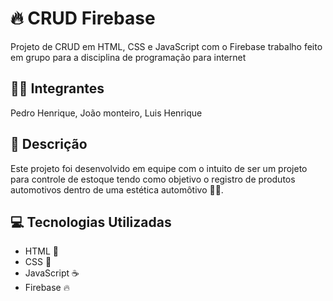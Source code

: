 # 🔥 CRUD Firebase

Projeto de CRUD em HTML, CSS e JavaScript com o Firebase trabalho feito em grupo para a disciplina de programação para internet

## 🙋‍♂️ Integrantes
Pedro Henrique,
João monteiro,
Luis Henrique

## 📄 Descrição

Este projeto foi desenvolvido em equipe com o intuito de ser um projeto para controle de estoque tendo como objetivo o registro de produtos automotivos dentro de uma estética automôtivo 🚗🧽.

## 💻 Tecnologias Utilizadas

- HTML 📱
- CSS 🎨
- JavaScript ☕
- Firebase 🔥

